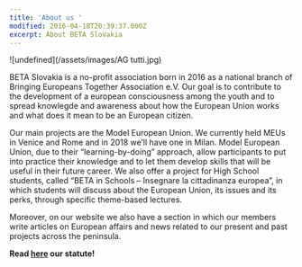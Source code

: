 ```yaml
---
title: 'About us '
modified: 2016-04-18T20:39:37.000Z
excerpt: About BETA Slovakia
---
```

![undefined](/assets/images/AG tutti.jpg)

BETA Slovakia is a no-profit association born in 2016 as a national branch of Bringing Europeans Together Association e.V. Our goal is to contribute to the development of a european consciousness among the youth and to spread knowlegde and awareness about how the European Union works and what does it mean to be an European citizen.

Our main projects are the Model European Union. We currently held MEUs in Venice and Rome and in 2018 we’ll have one in Milan. Model European Union, due to their “learning-by-doing” approach, allow participants to put into practice their knowledge and to let them develop skills that will be useful in their future career. We also offer a project for High School students, called “BETA in Schools – Insegnare la cittadinanza europea”, in which students will discuss about the European Union, its issues and its perks, through specific theme-based lectures. 

Moreover, on our website we also have a section in which our members write articles on European affairs and news related to our present and past projects across the peninsula.

**Read **[**here**](https://drive.google.com/file/d/1ygQLLKG7IQUB96cFFYtlcMNeaAmHGnlJ/view?usp=sharing)** our statute!**


